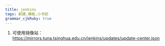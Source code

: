 ```yaml
---
title: jenkins
tags: 新建,模板,小书匠
grammar_cjkRuby: true
---
```


1. 可使用镜像站：https://mirrors.tuna.tsinghua.edu.cn/jenkins/updates/update-center.json